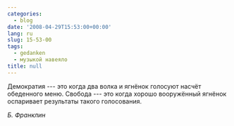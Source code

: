 ```yaml
---
categories:
  - blog
date: '2008-04-29T15:53:00+00:00'
lang: ru
slug: 15-53-00
tags:
  - gedanken
  - музыкой навеяло
title: null
---
```




Демократия --- это когда два волка и ягнёнок голосуют насчёт обеденного меню. Свобода --- это когда хорошо вооружённый ягнёнок оспаривает результаты такого голосования. 

_Б. Франклин_